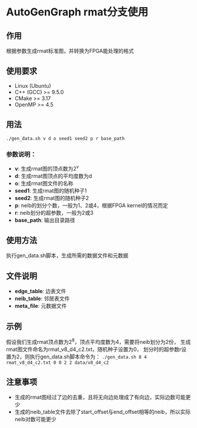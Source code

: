 # AutoGenGraph rmat分支使用

## 作用
根据参数生成rmat标准图，并转换为FPGA能处理的格式

## 使用要求
* Linux (Ubuntu)
* C++ (GCC) >= 9.5.0
* CMake     >= 3.17
* OpenMP    >= 4.5

## 用法

```
./gen_data.sh v d o seed1 seed2 p r base_path
```

### 参数说明：
- **v**: 生成rmat图的顶点数为$2^v$
- **d**: 生成rmat图顶点的平均度数为d
- **o**: 生成rmat图文件的名称
- **seed1**: 生成rmat图的随机种子1
- **seed2**: 生成rmat图的随机种子2
- **p**: neib的划分个数，一般为1、2或4，根据FPGA kernel的情况而定
- **r**: neib划分的超参数，一般为2或3
- **base_path**: 输出目录路径

## 使用方法
执行gen_data.sh脚本，生成所需的数据文件和元数据

## 文件说明

- **edge_table**: 边表文件
- **neib_table**: 邻居表文件
- **meta_file**: 元数据文件

## 示例

假设我们生成rmat顶点数为$2^8$，顶点平均度数为4，需要将neib划分为2份，
生成rmat图文件命名为rmat_v8_d4_c2.txt，随机种子设置为0，
划分时的超参数r设置为2，则执行gen_data.sh脚本命令为：
    ```
    ./gen_data.sh 8 4 rmat_v8_d4_c2.txt 0 0 2 2 data/v8_d4_c2
    ```

## 注意事项
- 生成的rmat图经过了边的去重，且将无向边处理成了有向边，实际边数可能更少
- 生成的neib_table文件去除了start_offset与end_offset相等的neib，所以实际neib对数可能更少